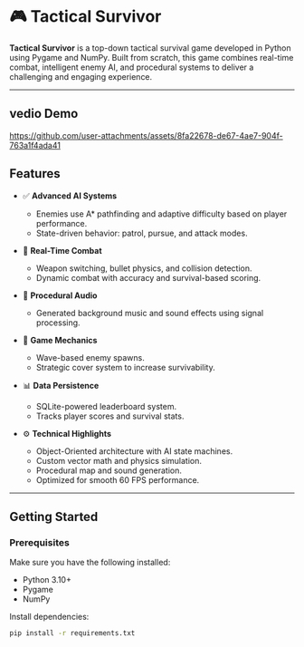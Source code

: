 # 🎮 Tactical Survivor

**Tactical Survivor** is a top-down tactical survival game developed in Python using Pygame and NumPy. Built from scratch, this game combines real-time combat, intelligent enemy AI, and procedural systems to deliver a challenging and engaging experience.

---
## vedio Demo


https://github.com/user-attachments/assets/8fa22678-de67-4ae7-904f-763a1f4ada41



##  Features

- ✅ **Advanced AI Systems**
  - Enemies use A* pathfinding and adaptive difficulty based on player performance.
  - State-driven behavior: patrol, pursue, and attack modes.

- 🔫 **Real-Time Combat**
  - Weapon switching, bullet physics, and collision detection.
  - Dynamic combat with accuracy and survival-based scoring.

- 🎵 **Procedural Audio**
  - Generated background music and sound effects using signal processing.

- 🧱 **Game Mechanics**
  - Wave-based enemy spawns.
  - Strategic cover system to increase survivability.

- 📊 **Data Persistence**
  - SQLite-powered leaderboard system.
  - Tracks player scores and survival stats.

- ⚙️ **Technical Highlights**
  - Object-Oriented architecture with AI state machines.
  - Custom vector math and physics simulation.
  - Procedural map and sound generation.
  - Optimized for smooth 60 FPS performance.

---

##  Getting Started

### Prerequisites

Make sure you have the following installed:

- Python 3.10+
- Pygame
- NumPy

Install dependencies:

```bash
pip install -r requirements.txt
